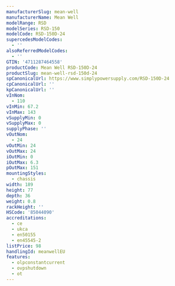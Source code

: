 ```yaml
---
manufacturerSlug: mean-well
manufacturerName: Mean Well
modelRange: RSD
modelSeries: RSD-150
modelCode: RSD-150D-24
supercedesModelCodes:
  - ''
alsoReferredModelCodes:
  - ''
GTIN: '4711287464558'
productCode: Mean Well RSD-150D-24
productSlug: mean-well-rsd-150d-24
spCanonicalUrl: https://www.simplypowersupply.com/RSD-150D-24
cpCanonicalUrl: ''
kpCanonicalUrl: ''
vInNom:
  - 110
vInMin: 67.2
vInMax: 143
vSupplyMin: 0
vSupplyMax: 0
supplyPhase: ''
vOutNom:
  - 24
vOutMin: 24
vOutMax: 24
iOutMin: 0
iOutMax: 6.3
pOutMax: 151
mountingStyles:
  - chassis
width: 189
height: 77
depth: 36
weight: 0.8
rackHeight: ''
HSCode: '85044090'
accreditations:
  - ce
  - ukca
  - en50155
  - en45545-2
listPrice: 98
handlingId: meanwellEU
features:
  - olpconstantcurrent
  - ovpshutdown
  - ot
---
```

